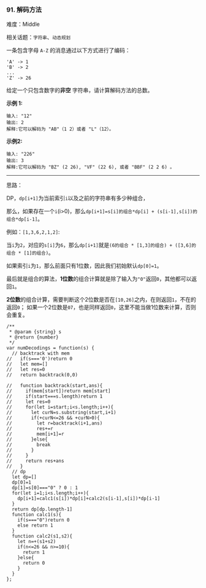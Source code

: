 ### 91. 解码方法

难度：Middle

相关话题：`字符串`、`动态规划`

一条包含字母 `A-Z`  的消息通过以下方式进行了编码：



```
'A' -> 1
'B' -> 2
...
'Z' -> 26
```


给定一个只包含数字的**非空** 字符串，请计算解码方法的总数。



**示例 1:** 



```
输入: "12"
输出: 2
解释:它可以解码为 "AB"（1 2）或者 "L"（12）。
```


**示例2:** 



```
输入: "226"
输出: 3
解释:它可以解码为 "BZ" (2 26), "VF" (22 6), 或者 "BBF" (2 2 6) 。
```



-----

思路：

DP，`dp[i+1]`为当前索引`i`以及之前的字符串有多少种组合，

那么，如果存在一个`i`(i>0)，那么`dp[i+1]=s[i]的组合*dp[i] + (s[i-1],s[i])的组合*dp[i-1]`。

例如：`[1,3,6,2,1,2]`:
  
当`i`为`2`，对应的`s[i]`为`6`，那么`dp[i+1]`就是`(6的组合 * [1,3]的组合) + ([3,6]的组合 * [1]的组合)`。

如果索引`i`为`1`，那么前面只有1位数，因此我们初始默认`dp[0]=1`。

最后就是组合的算法，**1位数**的组合计算就是除了输入为`"0"`返回`0`，其他都可以返回`1`。

**2位数**的组合计算，需要判断这个2位数是否在`[10,26]`之内，在则返回`1`，不在的返回`0`；
如果一个2位数是`07`，也是同样返回`0`，这里不能当做1位数来计算，否则会重复。

```
/**
 * @param {string} s
 * @return {number}
 */
var numDecodings = function(s) {
  // backtrack with mem
//   if(s==='0')return 0
//   let mem=[]
//   let res=0
//   return backtrack(0,0)

//   function backtrack(start,ans){
//     if(mem[start])return mem[start]
//     if(start===s.length)return 1
//     let res=0
//     for(let i=start;i<s.length;i++){
//       let curN=s.substring(start,i+1)
//       if(+curN<=26 && +curN>0){
//         let r=backtrack(i+1,ans)
//         res+=r
//         mem[i+1]=r
//       }else{
//         break
//       }
//     }
//     return res+ans
//   }
  // dp
  let dp=[]
  dp[0]=1
  dp[1]=s[0]==="0" ? 0 : 1
  for(let i=1;i<s.length;i++){
    dp[i+1]=calc1(s[i])*dp[i]+calc2(s[i-1],s[i])*dp[i-1]
  }
  return dp[dp.length-1]
  function calc1(s){
    if(s==="0")return 0
    else return 1
  }
  function calc2(s1,s2){
    let n=+(s1+s2)
    if(n<=26 && n>=10){
      return 1
    }else{
      return 0
    }
  }
};
```

